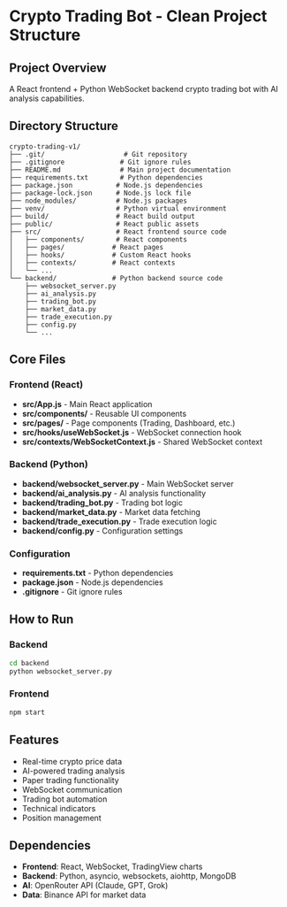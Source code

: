 # Crypto Trading Bot - Clean Project Structure

## Project Overview
A React frontend + Python WebSocket backend crypto trading bot with AI analysis capabilities.

## Directory Structure

```
crypto-trading-v1/
├── .git/                    # Git repository
├── .gitignore              # Git ignore rules
├── README.md               # Main project documentation
├── requirements.txt        # Python dependencies
├── package.json           # Node.js dependencies
├── package-lock.json      # Node.js lock file
├── node_modules/          # Node.js packages
├── venv/                  # Python virtual environment
├── build/                 # React build output
├── public/                # React public assets
├── src/                   # React frontend source code
│   ├── components/        # React components
│   ├── pages/            # React pages
│   ├── hooks/            # Custom React hooks
│   ├── contexts/         # React contexts
│   └── ...
└── backend/              # Python backend source code
    ├── websocket_server.py
    ├── ai_analysis.py
    ├── trading_bot.py
    ├── market_data.py
    ├── trade_execution.py
    ├── config.py
    └── ...
```

## Core Files

### Frontend (React)
- **src/App.js** - Main React application
- **src/components/** - Reusable UI components
- **src/pages/** - Page components (Trading, Dashboard, etc.)
- **src/hooks/useWebSocket.js** - WebSocket connection hook
- **src/contexts/WebSocketContext.js** - Shared WebSocket context

### Backend (Python)
- **backend/websocket_server.py** - Main WebSocket server
- **backend/ai_analysis.py** - AI analysis functionality
- **backend/trading_bot.py** - Trading bot logic
- **backend/market_data.py** - Market data fetching
- **backend/trade_execution.py** - Trade execution logic
- **backend/config.py** - Configuration settings

### Configuration
- **requirements.txt** - Python dependencies
- **package.json** - Node.js dependencies
- **.gitignore** - Git ignore rules

## How to Run

### Backend
```bash
cd backend
python websocket_server.py
```

### Frontend
```bash
npm start
```

## Features
- Real-time crypto price data
- AI-powered trading analysis
- Paper trading functionality
- WebSocket communication
- Trading bot automation
- Technical indicators
- Position management

## Dependencies
- **Frontend**: React, WebSocket, TradingView charts
- **Backend**: Python, asyncio, websockets, aiohttp, MongoDB
- **AI**: OpenRouter API (Claude, GPT, Grok)
- **Data**: Binance API for market data 